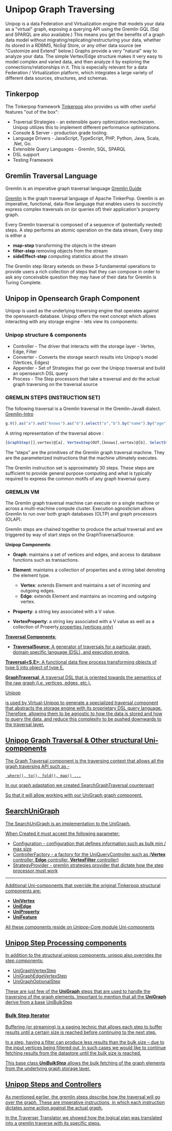 # Unipop Graph Traversing 

Unipop is a data Federation and Virtualization engine that models your data as a "virtual" graph, exposing a querying API using the Gremlin GQL (Sql and SPARQL are also available.)
This means you get the benefits of a graph data model without migrating/replicating/restructuring your data, whether its stored in a RDBMS, NoSql Store, or any other data source (ee "Customize and Extend" below.)
Graphs provide a very "natural" way to analyze your data. The simple Vertex/Edge structure makes it very easy to model complex and varied data, and then analyze it by exploring the connections/relationships in it.
This is especially relevant for a data Federation / Virtualization platform, which integrates a large variety of different data sources, structures, and schemas.

## Tinkerpop
The Tinkerpop framework [Tinkerpop](https://github.com/apache/tinkerpop) also provides us with other useful features "out of the box":

 - Traversal Strategies - an extensible query optimization mechanism. Unipop utilizes this to implement different performance optimizations.
 - Console & Server - production grade tooling.
 - Language Drivers - JavaScript, TypeScript, PHP, Python, Java, Scala, .Net, Go.
 - Extensible Query Languages - Gremlin, SQL, SPARQL
 - DSL support
 - Testing Framework

## Gremlin Traversal Language

Gremlin is an imperative graph traversal language [Gremlin Guide](https://kelvinlawrence.net/book/Gremlin-Graph-Guide.html)

[Gremlin](https://tinkerpop.apache.org/gremlin.html) is the graph traversal language of Apache TinkerPop.
Gremlin is an imperative, functional, data-flow language that enables users to succinctly express complex traversals on (or queries of) their application's property graph.

Every Gremlin traversal is composed of a sequence of (potentially nested) steps.
A step performs an atomic operation on the data stream, Every step is either a 
 - **map-step** transforming the objects in the stream
 - **filter-step** removing objects from the stream
 - **sideEffect-step** computing statistics about the stream

The Gremlin step library extends on these 3-fundamental operations to provide users a rich collection of steps that they can compose in order to ask any conceivable question they may have of their data for Gremlin is Turing Complete.


## Unipop in Opensearch Graph Component

Unipop is used as the underlying traversing engine that operates against the opensearch database. 
Unipop offers the next concept which allows interacting with any storage engine - lets view its components: 

### Unipop structure & components
 - Controller - The driver that interacts with the storage layer - Vertex, Edge, Filter 
 - Converter -  Converts the storage search results into Unipop's model (Vertices, Edges)
 - Appender -   Set of Strategies that go over the Unipop traversal and build an opensearch DSL query
 - Process   -  The Step processors that take a traversal and do the actual graph traversing on the traversal source


### GREMLIN STEPS (INSTRUCTION SET)
The following traversal is a Gremlin traversal in the Gremlin-Java8 dialect.
[Gremlin-Intro ](http://tinkerpop.apache.org/docs/current/reference/#intro)

```javascript
g.V().as("a").out("knows").as("b").select("a","b").by("name").by("age")
```

A string representation of the traversal above :

```javascript
[GraphStep([],vertex)@[a], VertexStep(OUT,[knows],vertex)@[b], SelectStep([a, b],[value(name), value(age)])]
```

The “steps” are the primitives of the Gremlin graph traversal machine. They are the parameterized instructions that the machine ultimately executes.

The Gremlin instruction set is approximately 30 steps. These steps are sufficient to provide general purpose computing and what is typically required to express the common motifs of any graph traversal query.

### GREMLIN VM
The Gremlin graph traversal machine can execute on a single machine or across a multi-machine compute cluster. Execution agnosticism allows Gremlin to run over both graph databases (OLTP) and graph processors (OLAP).

Gremlin steps are chained together to produce the actual traversal and are triggered by way of start steps on the GraphTraversalSource.

**Unipop Components**:

 - **Graph**: maintains a set of vertices and edges, and access to database functions such as transactions.
 - **Element**: maintains a collection of properties and a string label denoting the element type.
   - **Vertex**: extends Element and maintains a set of incoming and outgoing edges.
   - **Edge**: extends Element and maintains an incoming and outgoing vertex.

 - **Property<V>**: a string key associated with a V value.
 - **VertexProperty<V>**: a string key associated with a V value as well as a collection of Property<U> properties (vertices only)

**Traversal Components**:

- **TraversalSource**: 
A generator of traversals for a particular graph, domain specific language (DSL), and execution engine.
  
**Traversal<S,E>**:
A functional data flow process transforming objects of type S into object of type E.
    
**GraphTraversal**:
A traversal DSL that is oriented towards the semantics of the raw graph (i.e. vertices, edges, etc.).


[Unipop](../../../unipop-core)

is used by [Virtual-Unipop](../../../virtualize/virtual-unipop) to generate a specialized traversal component that abstracts the storage engine with its proprietary DSL query language.
Therefore, allowing them to be agnostic to how the data is stored and how to query the data, and reduce this complexity to be pushed downwards to the traversal layer.


## Unipop Graph Traversal & Other structural Uni-components

The Graph Traversal component is the traversing context that allows all the graph traversing API such as - 
````
 where(), to(), fold(), map() ...
````

In our graph adaptation we created [SearchGraphTraversal](../../../virtualize/virtual-unipop/src/main/java/org/opensearch/graph/unipop/process/traversal/dsl/graph/SearchGraphTraversal.java) counterpart

So that it will allow working with our [UniGraph](../../../unipop-core/src/main/java/org/unipop/structure/UniGraph.java) graph component.

## SearchUniGraph
The [SearchUniGraph](../../../virtualize/virtual-unipop/src/main/java/org/opensearch/graph/unipop/structure/SearchUniGraph.java) is an implementation to the UniGraph.

When Created it must accept the following parameter:
 - Configuration      - configuration that defines information such as bulk min / max size 
 - ControllerFactory  - a factory for the UniQueryController such as (**Vertex** controller, **Edge** controller, **VertexFilter** controller)
 - StrategyProvider   - gremlin strategies provider that dictate how the step processor must work 

----

Additional Uni-components that override the original Tinkerpop structural components are:
 
- **UniVertex**
- **UniEdge**
- **UniProperty**
- **UniFeature**

All these components reside on Unipop-Core module [Uni-components](../../../unipop-core/src/main/java/org/unipop/structure)

## Unipop Step Processing components

In addition to the structural unipop components, unipop also overrides the step components:

 - UniGraphVertexStep
 - UniGraphEdgeVertexStep
 - UniGraphOptionalStep

These are just few of the **UniGraph** steps that are used to handle the traversing of the graph elements.
Important to mention that all the **UniGraph** derive from a base [UniBulkStep](../../../unipop-core/src/main/java/org/unipop/process/UniBulkStep.java)

### Bulk Step Iterator
Buffering (or streaming) is a paging technic that allows each step to buffer results until a certain size is reached before continuing to the next step.

In a step, having a filter can produce less results than the bulk size – due to the input vertices being filtered out, In such cases we would like to continue
fetching results from the datastore until the bulk size is reached.

This base class **_UniBulkStep_** allows the bulk fetching of the graph elements from the underlying graph storage layer.


## Unipop Steps and Controllers

As mentioned earlier, the gremlin steps describe how the traversal will go over the graph. These are imperative instructions, in which each instruction
dictates some action against the actual graph.

In the [Traverser Translator](TraversalTranslator.md) we showed how the logical plan was translated into a gremlin traverse with its specific steps.

